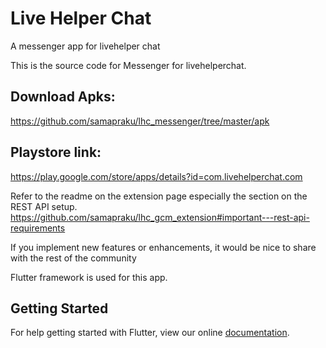 # Live Helper Chat

A messenger app for livehelper chat 

This is the source code for Messenger for livehelperchat.

## Download Apks:  
https://github.com/samapraku/lhc_messenger/tree/master/apk

## Playstore link:  
https://play.google.com/store/apps/details?id=com.livehelperchat.com

Refer to the readme on the extension page especially the section on the REST API setup.
https://github.com/samapraku/lhc_gcm_extension#important---rest-api-requirements

If you implement new features or enhancements, it would be nice to share with the rest of the community


Flutter framework is used for this app.
## Getting Started

For help getting started with Flutter, view our online
[documentation](https://flutter.io/).
